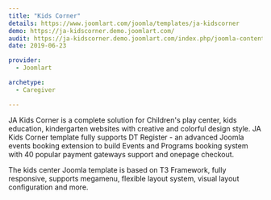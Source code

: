 ```yaml
---
title: "Kids Corner"
details: https://www.joomlart.com/joomla/templates/ja-kidscorner
demo: https://ja-kidscorner.demo.joomlart.com/
audit: https://ja-kidscorner.demo.joomlart.com/index.php/joomla-content/category-blog
date: 2019-06-23

provider:
  - Joomlart

archetype:
  - Caregiver

---
```


JA Kids Corner is a complete solution for Children's play center, kids education, kindergarten websites with creative and colorful design style. JA Kids Corner template fully supports DT Register - an advanced Joomla events booking extension to build Events and Programs booking system with 40 popular payment gateways support and onepage checkout.

The kids center Joomla template is based on T3 Framework, fully responsive, supports megamenu, flexible layout system, visual layout configuration and more.

